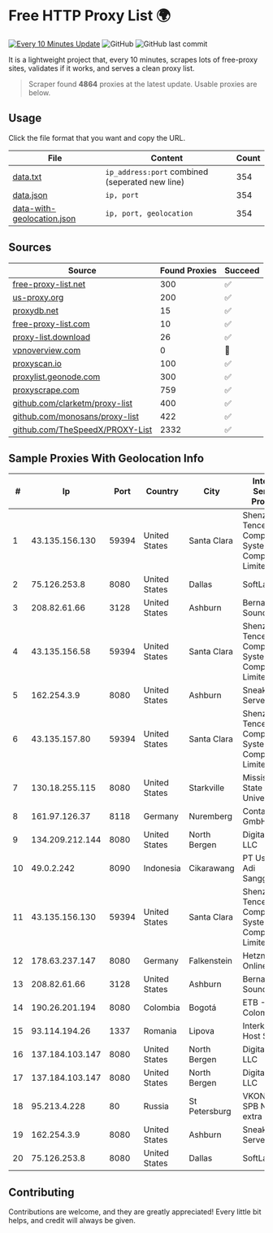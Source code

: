 
# Free HTTP Proxy List 🌍

[![Every 10 Minutes Update](https://github.com/mertguvencli/http-proxy-list/actions/workflows/main.yml/badge.svg?branch=main)](https://github.com/mertguvencli/http-proxy-list/actions/workflows/main.yml)
![GitHub](https://img.shields.io/github/license/mertguvencli/http-proxy-list)
![GitHub last commit](https://img.shields.io/github/last-commit/mertguvencli/http-proxy-list)

It is a lightweight project that, every 10 minutes, scrapes lots of free-proxy sites, validates if it works, and serves a clean proxy list.


> Scraper found **4864** proxies at the latest update. Usable proxies are below.

## Usage

Click the file format that you want and copy the URL.


|File|Content|Count|
|----|-------|-----|
|[data.txt](https://raw.githubusercontent.com/mertguvencli/http-proxy-list/main/proxy-list/data.txt)|`ip_address:port` combined (seperated new line)|354|
|[data.json](https://raw.githubusercontent.com/mertguvencli/http-proxy-list/main/proxy-list/data.json)|`ip, port`|354|
|[data-with-geolocation.json](https://raw.githubusercontent.com/mertguvencli/http-proxy-list/main/proxy-list/data-with-geolocation.json)|`ip, port, geolocation`|354|

## Sources

|Source|Found Proxies|Succeed|
|------|-------------|-------|
|[free-proxy-list.net](https://free-proxy-list.net)|300|✅|
|[us-proxy.org](https://www.us-proxy.org)|200|✅|
|[proxydb.net](http://proxydb.net)|15|✅|
|[free-proxy-list.com](https://free-proxy-list.com/?page=&port=&type%5B%5D=http&type%5B%5D=https&up_time=0&search=Search)|10|✅|
|[proxy-list.download](https://www.proxy-list.download/HTTP)|26|✅|
|[vpnoverview.com](https://vpnoverview.com/privacy/anonymous-browsing/free-proxy-servers)|0|🚫|
|[proxyscan.io](https://www.proxyscan.io)|100|✅|
|[proxylist.geonode.com](https://proxylist.geonode.com/api/proxy-list?limit=300&page=1&sort_by=lastChecked&sort_type=desc&protocols=http,https)|300|✅|
|[proxyscrape.com](https://api.proxyscrape.com/v2/?request=displayproxies&protocol=http&timeout=10000&country=all&ssl=all&anonymity=all)|759|✅|
|[github.com/clarketm/proxy-list](https://raw.githubusercontent.com/clarketm/proxy-list/master/proxy-list-raw.txt)|400|✅|
|[github.com/monosans/proxy-list](https://raw.githubusercontent.com/monosans/proxy-list/main/proxies/http.txt)|422|✅|
|[github.com/TheSpeedX/PROXY-List](https://raw.githubusercontent.com/TheSpeedX/PROXY-List/master/http.txt)|2332|✅|


## Sample Proxies With Geolocation Info

|#|Ip|Port|Country|City|Internet Service Provider|
|-|--|----|-------|----|-------------------------|
|1|43.135.156.130|59394|United States|Santa Clara|Shenzhen Tencent Computer Systems Company Limited|
|2|75.126.253.8|8080|United States|Dallas|SoftLayer|
|3|208.82.61.66|3128|United States|Ashburn|Bernardi Sounds|
|4|43.135.156.58|59394|United States|Santa Clara|Shenzhen Tencent Computer Systems Company Limited|
|5|162.254.3.9|8080|United States|Ashburn|Sneaker Server|
|6|43.135.157.80|59394|United States|Santa Clara|Shenzhen Tencent Computer Systems Company Limited|
|7|130.18.255.115|8080|United States|Starkville|Mississippi State University|
|8|161.97.126.37|8118|Germany|Nuremberg|Contabo GmbH|
|9|134.209.212.144|8080|United States|North Bergen|DigitalOcean, LLC|
|10|49.0.2.242|8090|Indonesia|Cikarawang|PT Usaha Adi Sanggoro|
|11|43.135.156.130|59394|United States|Santa Clara|Shenzhen Tencent Computer Systems Company Limited|
|12|178.63.237.147|8080|Germany|Falkenstein|Hetzner Online GmbH|
|13|208.82.61.66|3128|United States|Ashburn|Bernardi Sounds|
|14|190.26.201.194|8080|Colombia|Bogotá|ETB - Colombia|
|15|93.114.194.26|1337|Romania|Lipova|Interkvm Host SRL|
|16|137.184.103.147|8080|United States|North Bergen|DigitalOcean, LLC|
|17|137.184.103.147|8080|United States|North Bergen|DigitalOcean, LLC|
|18|95.213.4.228|80|Russia|St Petersburg|VKONTAKTE SPB Network extra|
|19|162.254.3.9|8080|United States|Ashburn|Sneaker Server|
|20|75.126.253.8|8080|United States|Dallas|SoftLayer|



## Contributing

Contributions are welcome, and they are greatly appreciated! Every
little bit helps, and credit will always be given.

